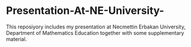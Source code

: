 # Presentation-At-NE-University-
This reposiyory includes my presentation at Necmettin Erbakan University, Department of Mathematics Education together with some supplementary material.

